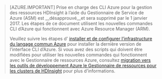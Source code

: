 > [AZURE.IMPORTANT] Prise en charge des CLI Azure pour la gestion des ressources HDInsight à l’aide du Gestionnaire de Service de Azure (ASM) est __désapprouvé__et sera supprimé par le 1 janvier 2017. Les étapes de ce document utilisent les nouvelles commandes CLI d’Azure qui fonctionnent avec Azure Resource Manager (ARM).
>
> Veuillez suivre les étapes d' [installer et de configurer l’infrastructure du langage commun Azure](../articles/xplat-cli-install.md) pour installer la dernière version de l’interface CLI d’Azure. Si vous avez des scripts qui doivent être modifiées pour utiliser les nouvelles commandes qui fonctionnent avec le Gestionnaire de ressources Azure, consultez [migration vers les outils de développement Azure le Gestionnaire de ressources pour les clusters de HDInsight](../articles/hdinsight/hdinsight-hadoop-development-using-azure-resource-manager.md) pour plus d’informations.


